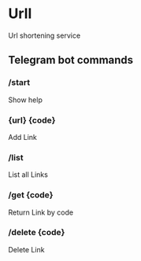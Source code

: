 # Urll
Url shortening service

## Telegram bot commands

### /start
Show help

### {url} {code}
Add Link

### /list
List all Links

### /get {code}
Return Link by code

### /delete {code}
Delete Link